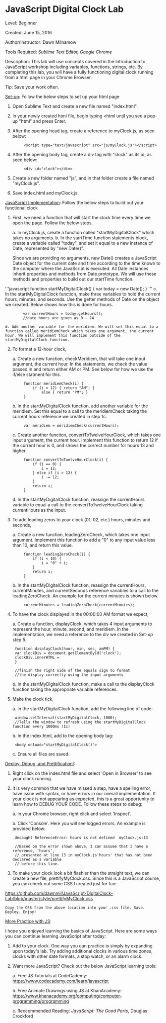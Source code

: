<h1>JavaScript Digital Clock Lab</h1>

Level: Beginner

Created: June 15, 2016

Author/Instructor: Dawn Milnamow


Tools Required: *Sublime Text Editor, Google Chrome*


Description: This lab will use concepts covered in the Introduction to JavaScript workshop including variables, functions, strings, etc. By completing this lab, you will have a fully functioning digital clock running from a html page in your Chrome Browser. 

Tip: Save your work often.


<u>Set-up</u>:  Follow the below steps to set up your html page

1. Open Sublime Text and create a new file named "index.html".

2. In your newly created html file, begin typing <html until you see a pop-up "html" and press Enter.
3. After the opening head tag, create a reference to myClock.js, as seen below:
	
			<script type="text/javascript" src="js/myClock.js"></script>

4. After the opening body tag, create a div tag with "clock" as its id, as seen below:

			<div id="clock"></div>
5. Create a new folder named "js", and in that folder create a file named "myClock.js".

6. Save index.html and myClock.js.


<u>JavaScript Implementation</u>:  Follow the below steps to build out your functional clock

1. First, we need a function that will start the clock time every time we open the page. Follow the below steps.

	a. In myClock.js, create a function called "startMyDigitalClock" which takes no arguments. 
	b. In the startTime function statements block, create a variable called "today", and set it equal to a new instance of Date, represented by "new Date()".

	Since we are providing no arguments, new Date() creates a JavaScript Date object for the current date and time according to the time known to the computer where the JavaScript is executed. All Date instances inherit properties and methods from Date.prototype. We will use these methods and properties to build out our startTime function.

'''javascript
function startMyDigitalClock() {
				var today = new Date(); 
}
'''
	c. In the startMyDigitalClock function, make three variables to hold the current hours, minutes, and seconds. Use the getter methods of Date on the object we created. Below shows how this is done for hours.

			var currentHours = today.getHours();  
			//date hours are given as 0 - 24

	d. Add another variable for the meridiem. We will set this equal to a function called meridiemCheck which takes one argument, the current hour. We will implement this function outside of the startMyDigitalClock function.

2. To format a 12-hour clock,

	a. Create a new function, checkMeridiem, that will take one input argument, the current hour. In the statements, we check the value passed in and return either AM or PM. See below for how we use the if/else statment for this.

			function meridiemCheck(i) {
				if (i < 12) { return "AM"; }
					else { return "PM"; }
			}

	b.  In the startMyDigitalClock function, add another variable for the meridiem. Set this equal to a call to the meridiemCheck taking the current hours reference we created in step 1c.

			var meridiem = meridiemCheck(currentHours);

	c. Create another function, convertToTwelveHourClock, which takes one input argument, the current hour. Implement this function to return 12 if the current hour is 0, and shows the correct number for hours 13 and higher.

			function convertToTwelveHourClock(i) {
				if (i == 0) {
					i = 12;
				} else if (i > 12) {
					i -= 12;
				}
				return i;
			}

	d. In the startMyDigitalClock function, reassign the currentHours variable to equal a call to the convertToTwelveHourClock taking currentHours as the input.

3. To add leading zeros to your clock (01, 02, etc.) hours, minutes and seconds,
	
	a. Create a new function, leadingZeroCheck, which takes one input argument. Implement this function to add a "0" to any input value less than 10, and return this value.

			function leadingZeroCheck(i) {
				if (i < 10) {
					i = "0" + i;
				}
				return i;
			}

	b. In the startMyDigitalClock function, reassign the currentHours, currentMinutes, and currentSeconds reference variables to a call to the leadingZeroCheck. An example for the current minutes is shown below.

			currentMinutes = leadingZeroCheck(currentMinutes);

4. To have the clock displayed in the 00:00:00 AM format we expect,

	a. Create a function, displayClock, which takes 4 input arguments to represent the hour, minute, second, and meridiem.
	In the implementation, we need a reference to the div we created in Set-up step 5.

		function displayClock(hour, min, sec, amPM) {
		var clockDiv = document.getElementById('clock');
		clockDiv.innerHTML = 
		}

		//finish the right side of the equals sign to format 
		//the display correctly using the input arguments

	b. In the startMyDigitalClock function, make a call to the displayClock function taking the appropriate variable references.

5. Make the clock tick, 

	a. In the startMyDigitalClock function, add the following line of code:

		window.setInterval(startMyDigitalClock, 1000);
		//Tells the window to refresh using the startMyDigitalClock function every 1000ms (1s)

	b. In the index.html, add to the opening body tag:

		<body onload="startMyDigitalClock()"> 

	c. Ensure all files are saved. 


<u>Deploy, Debug, and Prettification!</u>:

1. Right click on the index.html file and select 'Open in Browser' to see your clock running.

2. It is very common that we have missed a step, have a spelling error, have issue with syntax, or have errors in our overall implementation. If your clock is not appearing as expected, this is a great opportunity to learn how to DEBUG YOUR CODE. Follow these steps to debug:
	
	a. In your Chrome browser, right click and select 'Inspect'.

	b. Click 'Console'. Here you will see logged errors. An example is provided below:

		Uncaught ReferenceError: hours is not defined  myClock.js:13 
	
		//Based on the error shown above, I can assume that I have a reference, 'hours', 
		// presented at line 13 in myClock.js'hours' that has not been declared as a variable
		// before this line.

3. To make your clock look a bit flashier than the straight text, we can create a new file, prettifyMyClock.css. Since this is a JavaScript course, you can check out some CSS I created just for fun: 

https://github.com/dawnmil/JavaScript-DigitalClock-Lab/blob/master/style/prettifyMyClock.css 

	Copy the CSS from the above location into your .css file. Save. Deploy. Enjoy!


<u>More Practice with JS</u>:

I hope you enjoyed learning the basics of JavaScript. Here are some ways you can continue learning JavaScript after today:

1. Add to your clock. One way you can practice is simply by expanding upon today's lab. Try adding additional clocks in various time zones, clocks with other date formats, a stop watch, or an alarm clock.

2. Want more JavaScript? Check out the below JavaScript learning tools:

	a. Free JS Tutorials at CodeCademy: https://www.codecademy.com/learn/javascript

	b. Free Animate Drawings using JS at KhanAcademy: https://www.khanacademy.org/computing/computer-programming/programming

	c. Reccommended Reading: *JavaScript: The Good Parts*, Douglas Crockford

